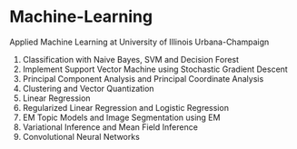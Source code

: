 # Machine-Learning
Applied Machine Learning at University of Illinois Urbana-Champaign

1. Classification with Naive Bayes, SVM and Decision Forest
2. Implement Support Vector Machine using Stochastic Gradient Descent
3. Principal Component Analysis and Principal Coordinate Analysis
4. Clustering and Vector Quantization
5. Linear Regression
6. Regularized Linear Regression and Logistic Regression
7. EM Topic Models and Image Segmentation using EM
8. Variational Inference and Mean Field Inference
9. Convolutional Neural Networks

